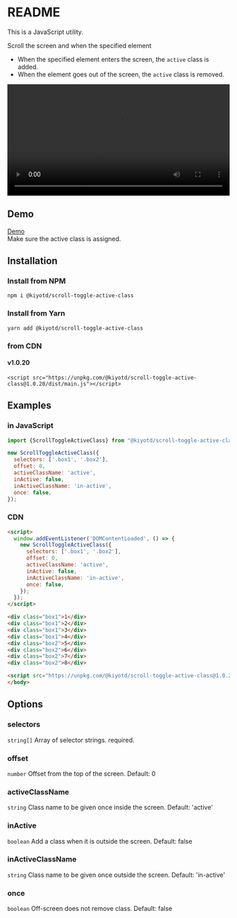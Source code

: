 # README

This is a JavaScript utility.

Scroll the screen and when the specified element

- When the specified element enters the screen, the `active` class is added.
- When the element goes out of the screen, the `active` class is removed.

<video controls src="https://user-images.githubusercontent.com/41136135/236068882-596be7ce-b542-4ec2-9a62-83636b7f3200.mp4" width="100%"></video>

## Demo

[Demo](https://docs.kiyotd.com/scroll-toggle-active-class/demo/)  
Make sure the active class is assigned.

## Installation

### Install from NPM

```shell
npm i @kiyotd/scroll-toggle-active-class
```

### Install from Yarn

```shell
yarn add @kiyotd/scroll-toggle-active-class
```

### from CDN

#### v1.0.20

```shell
<script src="https://unpkg.com/@kiyotd/scroll-toggle-active-class@1.0.20/dist/main.js"></script>
````

## Examples

### in JavaScript

```javascript
import {ScrollToggleActiveClass} from "@kiyotd/scroll-toggle-active-class";

new ScrollToggleActiveClass({
  selectors: ['.box1', '.box2'],
  offset: 0,
  activeClassName: 'active',
  inActive: false,
  inActiveClassName: 'in-active',
  once: false,
});
```

### CDN

```html
<script>
  window.addEventListener('DOMContentLoaded', () => {
    new ScrollToggleActiveClass({
      selectors: ['.box1', '.box2'],
      offset: 0,
      activeClassName: 'active',
      inActive: false,
      inActiveClassName: 'in-active',
      once: false,
    });
  });
</script>

<div class="box1">1</div>
<div class="box1">2</div>
<div class="box1">3</div>
<div class="box1">4</div>
<div class="box2">5</div>
<div class="box2">6</div>
<div class="box2">7</div>
<div class="box2">8</div>

<script src="https://unpkg.com/@kiyotd/scroll-toggle-active-class@1.0.20/dist/main.js"></script>
</body>
```

## Options

### selectors
`string[]`
Array of selector strings. required.

### offset
`number`
Offset from the top of the screen. Default: 0

### activeClassName
`string`
Class name to be given once inside the screen. Default: 'active'

### inActive
`boolean`
Add a class when it is outside the screen. Default: false

### inActiveClassName
`string`
Class name to be given once outside the screen. Default: 'in-active'

### once
`boolean`
Off-screen does not remove class. Default: false
